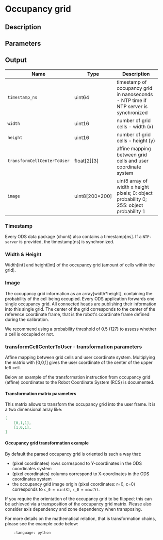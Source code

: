 # Occupancy grid

## Description

## Parameters

## Output

| Name                      | Type           | Description                                                                              |
| ------------------------- | -------------- | ---------------------------------------------------------------------------------------- |
| `timestamp_ns`              | uint64         | timestamp of occupancy grid in nanoseconds - NTP time if NTP server is synchronized             |
| `width`                     | uint16         | number of grid cells - width (x)                                                         |
| `height`                    | uint16         | number of grid cells - height (y)                                                        |
| `transformCellCenterToUser` | float[2][3]    | affine mapping between grid cells and user coordinate system                             |
| `image`              | uint8[200*200] | uint8 array of width x height pixels; 0: object probability 0; 255: object probability 1 |

### Timestamp

Every ODS data package (chunk) also contains a timestamp[ns]. If a `NTP-server` is provided, the timestamp[ns] is synchronized.

### Width & Height

Width[int] and height[int] of the occupancy grid (amount of cells within the grid).

### Image

The occupancy grid information as an array[width*height], containing the probability of the cell being occupied. Every ODS application forwards one single occupancy grid. All connected heads are publishing their information into this single grid. The center of the grid corresponds to the center of the reference coordinate frame, that is the robot's coordinate frame defined during the calibration.

We recommend using a probability threshold of 0.5 (127) to assess whether a cell is occupied or not.


### transformCellCenterToUser - transformation parameters

Affine mapping between grid cells and user coordinate system. Multiplying the matrix with [0,0,1] gives the user coordinate of the center of the upper left cell.

Below an example of the transformation instruction from occupancy grid (affine) coordinates to the Robot Coordinate System (RCS) is documented.

#### Transformation matrix parameters
This matrix allows to transform the occupancy grid into the user frame. It is a two dimensional array like:

```json title="Transformation parameters: affine mapping"
[
    [0,1,1],
    [1,0,1],
]
```
#### Occupancy grid transformation example

By default the parsed occupancy grid is oriented is such a way that:

+ (pixel coordinates) rows correspond to Y-coordinates in the ODS coordinates system
+ (pixel coordinates) columns correspond to X-coordinates in the ODS coordinates system
+ the occupancy grid image origin (pixel coordinates: r=0, c=0) corresponds to `c_0 = min(X)`, `r_0 = max(Y)`.

If you require the orientation of the occupancy grid to be flipped; this can be achieved via a transposition of the occupancy grid matrix. Please also consider axis dependency and zone dependency when transposing.

For more details on the mathematical relation, that is transformation chains, please see the example code below:

```{literalinclude} /code_examples/Python/ODS/transform_cell_to_user.py
    :language: python
```